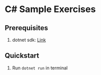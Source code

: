 # C# Sample Exercises

## Prerequisites
1. dotnet sdk: [Link](https://docs.microsoft.com/en-us/dotnet/core/install/linux-ubuntu)

## Quickstart
1. Run `dotnet run` in terminal